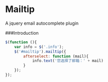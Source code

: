 Mailtip
=======

A jquery email autocomplete plugin

###Introduction
```js
$(function (){
    var info = $('.info');
    $('#mailtip').mailtip({
        afterselect: function (mail){
            info.text('您选择了邮箱：' + mail)
        }
    });
});
```
